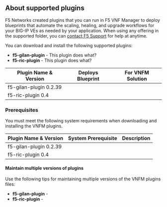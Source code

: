 ## About supported plugins
F5 Networks created plugins that you can run in F5 VNF Manager to deploy blueprints that automate the scaling, healing, and upgrade workflows for your BIG-IP VEs as needed by your application. When using any offering in the supported folder, you can [contact F5 Support](https://www.f5.com/company/contact/regional-offices#product-support) for help at anytime.

You can download and install the following supported plugins: 

  - **f5-gilan-plugin** - This plugin does what?
  - **f5-ric-plugin** - This plugin does what?

| Plugin Name & Version         | Deploys Blueprint                         | For VNFM Solution        | 
| ------------------------------|-------------------------------------------|--------------------------|
| f5-gilan-plugin 0.2.39        |                                           |                          |
| f5-ric-plugin 0.4             |                                           |                          |


### Prerequisites
You must meet the following system requirements when downloading and installing the VNFM plugins.

| Plugin Name & Version         | System Prerequisite                       | Description              | 
| ------------------------------|-------------------------------------------|--------------------------|
| f5-gilan-plugin 0.2.39        |                                           |                          |
| f5-ric-plugin 0.4             |                                           |                          |


#### Maintain multiple versions of plugins

Use the following tips for maintaining multiple versions of the VNFM plugins files:

- **f5-gilan-plugin** - 
- **f5-ric-plugin** - 

